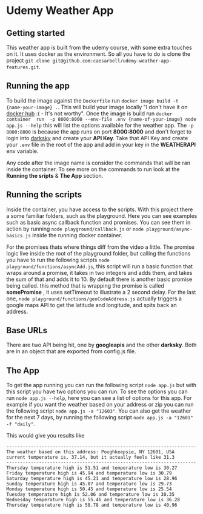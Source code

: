 # Udemy Weather App

## Getting started
This weather app is built from the udemy course, with some extra touches on it. It uses docker as the environment. So all you have to do is clone the project `git clone git@github.com:caesarbell/udemy-weather-app-features.git`.

## Running the app
To build the image against the `Dockerfile`  run `docker image build -t {name-your-image} .`. This will build your image locally "I don't have it on [docker hub](hub.docker.com) :( - It's not worthy". Once the image is build run `docker container  run  -p 8000:8000 --env-file .env {name-of-your-image} node app.js --help` this will list the options available for the weather app. The `-p 8000:8000` is because the app runs on port **8000:8000**  and don't forget to login into [darksky](https://darksky.net/dev) and create your **API Key**. Take that API Key and create your `.env` file in the root of the app and add in your key in the **WEATHERAPI** env variable.

Any code after the image name is consider the commands that will be ran inside the container. To see more on the commands to run look at the **Running the sripts** & **The App** section.


## Running the scripts
Inside the container, you have access to the scripts. With this project there a some familiar folders, such as the playground. Here you can see examples such as basic async callback function and promises. You can see them in action by running `node playground/callback.js` or `node playground/async-basics.js` inside the running docker container.

For the promises thats where things diff from the video a little. The promise logic live inside the root of the playground folder, but calling the functions you have to run the following scripts `node playground/functions/asyncAdd.js`, this script will run a basic function that wraps around a promise, it takes in two integers and adds them, and takes the sum of that and adds it to 10. By default there is another basic promise being called. this method that is wrapping the promise is called **somePromise** , it uses setTimeout to illustrate a 2 second delay. For the last one, `node playground/functions/geoCodeAddress.js` actually triggers a google maps API to get the latitude and longitude, and spits back an address.

## Base URLs
There are two API being hit, one by **googleapis** and the other **darksky**. Both are in an object that are exported from config.js file.


## The App
To get the app running you can run the following script `node app.js` but with this script you have two options you can run. To see the options you can run `node app.js --help`, here you can see a list of options for this app.  For example if you want the weather based on your address or zip you can run the following script `node app.js -a "12603"`. You can also get the weather for the next 7 days, by running the following script `node app.js -a "12601" -f "daily"`.

This would give you results like

```
----------------------------------------------------------------------
The weather based on this address: Poughkeepsie, NY 12601, USA
current temperature is, 37.14, but it actually feels like 31.3
----------------------------------------------------------------------
Thursday temperature high is 51.51 and temperature low is 30.27
Friday temperature high is 45.94 and temperature low is 30.79
Saturday temperature high is 45.21 and temperature low is 28.96
Sunday temperature high is 45.07 and temperature low is 29.73
Monday temperature high is 50.45 and temperature low is 25.54
Tuesday temperature high is 52.06 and temperature low is 30.35
Wednesday temperature high is 55.46 and temperature low is 36.28
Thursday temperature high is 58.78 and temperature low is 40.96
```
